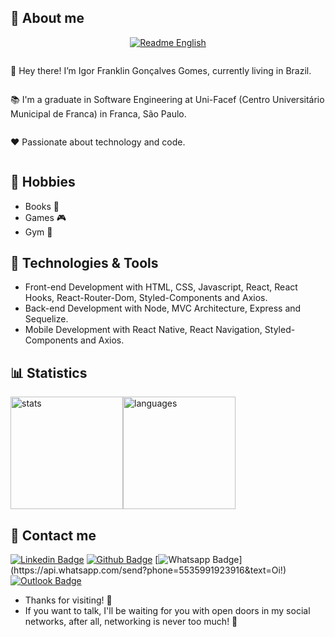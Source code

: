 ## 💬 About me

<div align="center">
  
  [![Readme English](https://img.shields.io/badge/Readme-EN--US-success?style=for-the-badge)](https://github.com/igorfggomes/igorfggomes/blob/master/README.md)
  
</div>

<div align="center" style="display:flex;flex-wrap:wrap;" >
  <p align="left">
   👋 Hey there! I’m Igor Franklin Gonçalves Gomes, currently living in Brazil.
  </p>
  
  <p align="left"> 
   📚 I'm a graduate in Software Engineering at Uni-Facef (Centro Universitário Municipal de Franca) in Franca, São Paulo.
  </p>
  
  <p align="left"> 
   ❤️ Passionate about technology and code.
  </p>
</div>

## 💙 Hobbies

- Books 📖
- Games 🎮
- Gym 💪

## 💼 Technologies & Tools

- Front-end Development with HTML, CSS, Javascript, React, React Hooks, React-Router-Dom, Styled-Components and Axios.
- Back-end Development with Node, MVC Architecture, Express and Sequelize.
- Mobile Development with React Native, React Navigation, Styled-Components and Axios.

## 📊 Statistics

<div style="display:flex;flex-wrap:wrap;">
  <img align="center" height="180rem" width="auto" src="https://github-readme-stats.vercel.app/api?username=igorfggomes&hide=issues,contribs&include_all_commits=true&show_icons=true&locale=en&count_private=true" alt="stats" title="stats"/>
  <img align="center" height="180rem" width="auto" src="https://github-readme-stats.vercel.app/api/top-langs/?username=igorfggomes&layout=compact&langs_count=6&hide=ruby,makefile,starlark,c%2B%2B,Objective-C%2B%2B" alt="languages" title="languages"/>
</div>

## 📓 Contact me

[![Linkedin Badge](https://img.shields.io/badge/-igorfggomes-blue?style=flat-square&logo=Linkedin&logoColor=white&link=https://www.linkedin.com/in/igorfggomes/)](https://www.linkedin.com/in/igorfggomes/)
[![Github Badge](https://img.shields.io/badge/-igorfggomes-000?style=flat-square&logo=Github&logoColor=white&link=https://github.com/igorfggomes)](https://github.com/igorfggomes)
[![Whatsapp Badge](https://img.shields.io/badge/-WhatsApp-4CA143?style=flat-square&labelColor=4CA143&logo=whatsapp&logoColor=white&link=https://api.whatsapp.com/send?phone=5535991923916&text=Oi!)](https://api.whatsapp.com/send?phone=5535991923916&text=Oi!)
[![Outlook Badge](https://img.shields.io/badge/-igor.fggomes@hotmail.com-0078d4?style=flat-square&logo=microsoft-outlook&logoColor=white&link=mailto:igor.fggomes@hotmail.com)](mailto:igor.fggomes@hotmail.com)

- Thanks for visiting! 👋
- If you want to talk, I'll be waiting for you with open doors in my social networks, after all, networking is never too much! 🚀
